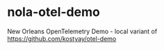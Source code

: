 # nola-otel-demo
New Orleans OpenTelemetry Demo - local variant of https://github.com/kostyay/otel-demo
